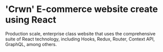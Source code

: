 # 'Crwn' E-commerce website create using React
Production scale, enterprise class website that uses the comprehensive suite of React technology, including Hooks, Redux, Router, Context API, GraphQL, among others.

